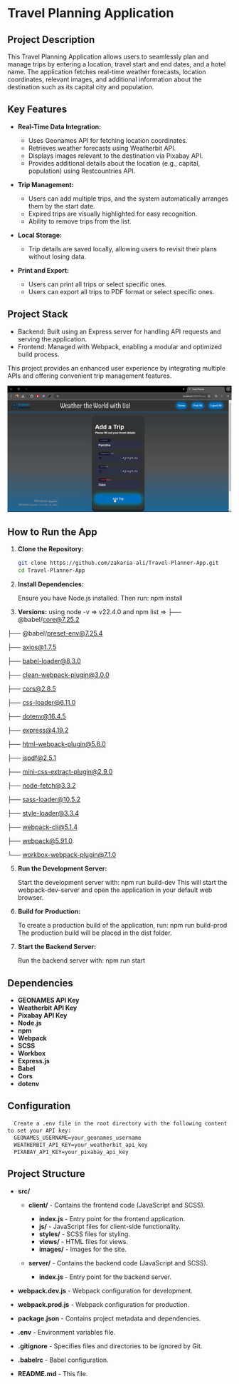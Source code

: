 # Travel Planning Application

## Project Description

This Travel Planning Application allows users to seamlessly plan and manage trips by entering a location, travel start and end dates, and a hotel name. The application fetches real-time weather forecasts, location coordinates, relevant images, and additional information about the destination such as its capital city and population.

## Key Features

- **Real-Time Data Integration:**

  - Uses Geonames API for fetching location coordinates.
  - Retrieves weather forecasts using Weatherbit API.
  - Displays images relevant to the destination via Pixabay API.
  - Provides additional details about the location (e.g., capital, population) using Restcountries API.

- **Trip Management:**
  - Users can add multiple trips, and the system automatically arranges them by the start date.
  - Expired trips are visually highlighted for easy recognition.
  - Ability to remove trips from the list.

- **Local Storage:**
  - Trip details are saved locally, allowing users to revisit their plans without losing data.

- **Print and Export:**
  - Users can print all trips or select specific ones.
  - Users can export all trips to PDF format or select specific ones.

## Project Stack
   - Backend: Built using an Express server for handling API requests and serving the application.
   - Frontend: Managed with Webpack, enabling a modular and optimized build process.

This project provides an enhanced user experience by integrating multiple APIs and offering convenient trip management features.

[![Watch the video](./ProjectImage.png)]([https://drive.google.com/file/d/your-video-id/view](https://drive.google.com/file/d/1F3rO8w2tRjElJtTsOvrLRLdnnU11XQIJ/view?usp=sharing))

## How to Run the App

1. **Clone the Repository:**

   ```bash
   git clone https://github.com/zakaria-ali/Travel-Planner-App.git
   cd Travel-Planner-App

   ```

2. **Install Dependencies:**

   Ensure you have Node.js installed. Then run:
   npm install

3. **Versions:**
   using node -v => v22.4.0
   and npm list =>
   ├── @babel/core@7.25.2

├── @babel/preset-env@7.25.4

├── axios@1.7.5

├── babel-loader@8.3.0

├── clean-webpack-plugin@3.0.0

├── cors@2.8.5

├── css-loader@6.11.0

├── dotenv@16.4.5

├── express@4.19.2

├── html-webpack-plugin@5.6.0

├── jspdf@2.5.1

├── mini-css-extract-plugin@2.9.0

├── node-fetch@3.3.2

├── sass-loader@10.5.2

├── style-loader@3.3.4

├── webpack-cli@5.1.4

├── webpack@5.91.0

└── workbox-webpack-plugin@7.1.0

5. **Run the Development Server:**

   Start the development server with:
   npm run build-dev
   This will start the webpack-dev-server and open the application in your default web browser.

6. **Build for Production:**

   To create a production build of the application, run:
   npm run build-prod
   The production build will be placed in the dist folder.

7. **Start the Backend Server:**

   Run the backend server with:
   npm run start

## Dependencies

- **GEONAMES API Key**
- **Weatherbit API Key**
- **Pixabay API Key**
- **Node.js**
- **npm**
- **Webpack**
- **SCSS**
- **Workbox**
- **Express.js**
- **Babel**
- **Cors**
- **dotenv**

## Configuration

      Create a .env file in the root directory with the following content to set your API key:
      GEONAMES_USERNAME=your_geonames_username
      WEATHERBIT_API_KEY=your_weatherbit_api_key
      PIXABAY_API_KEY=your_pixabay_api_key

## Project Structure

- **src/**

  - **client/** - Contains the frontend code (JavaScript and SCSS).

    - **index.js** - Entry point for the frontend application.
    - **js/** - JavaScript files for client-side functionality.
    - **styles/** - SCSS files for styling.
    - **views/** - HTML files for views.
    - **images/** - Images for the site.


  - **server/** - Contains the backend code (JavaScript and SCSS).
    - **index.js** - Entry point for the backend server.

- **webpack.dev.js** - Webpack configuration for development.
- **webpack.prod.js** - Webpack configuration for production.
- **package.json** - Contains project metadata and dependencies.
- **.env** - Environment variables file.
- **.gitignore** - Specifies files and directories to be ignored by Git.
- **.babelrc** - Babel configuration.
- **README.md** - This file.
